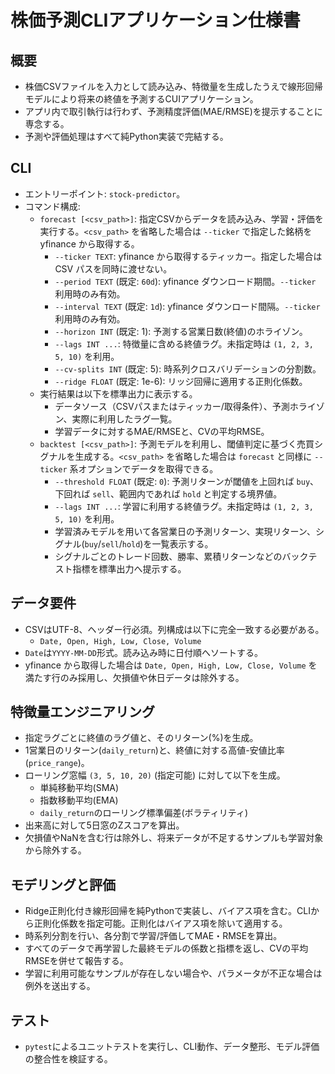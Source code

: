 # 株価予測CLIアプリケーション仕様書

## 概要
- 株価CSVファイルを入力として読み込み、特徴量を生成したうえで線形回帰モデルにより将来の終値を予測するCUIアプリケーション。
- アプリ内で取引執行は行わず、予測精度評価(MAE/RMSE)を提示することに専念する。
- 予測や評価処理はすべて純Python実装で完結する。

## CLI
- エントリーポイント: `stock-predictor`。
- コマンド構成:
  - `forecast [<csv_path>]`: 指定CSVからデータを読み込み、学習・評価を実行する。`<csv_path>` を省略した場合は `--ticker` で指定した銘柄を yfinance から取得する。
    - `--ticker TEXT`: yfinance から取得するティッカー。指定した場合は CSV パスを同時に渡せない。
    - `--period TEXT` (既定: `60d`): yfinance ダウンロード期間。`--ticker` 利用時のみ有効。
    - `--interval TEXT` (既定: `1d`): yfinance ダウンロード間隔。`--ticker` 利用時のみ有効。
    - `--horizon INT` (既定: 1): 予測する営業日数(終値)のホライゾン。
    - `--lags INT ...`: 特徴量に含める終値ラグ。未指定時は `(1, 2, 3, 5, 10)` を利用。
    - `--cv-splits INT` (既定: 5): 時系列クロスバリデーションの分割数。
    - `--ridge FLOAT` (既定: 1e-6): リッジ回帰に適用する正則化係数。
  - 実行結果は以下を標準出力に表示する。
    - データソース（CSVパスまたはティッカー/取得条件）、予測ホライゾン、実際に利用したラグ一覧。
    - 学習データに対するMAE/RMSEと、CVの平均RMSE。
  - `backtest [<csv_path>]`: 予測モデルを利用し、閾値判定に基づく売買シグナルを生成する。`<csv_path>` を省略した場合は `forecast` と同様に `--ticker` 系オプションでデータを取得できる。
    - `--threshold FLOAT` (既定: `0`): 予測リターンが閾値を上回れば `buy`、下回れば `sell`、範囲内であれば `hold` と判定する境界値。
    - `--lags INT ...`: 学習に利用する終値ラグ。未指定時は `(1, 2, 3, 5, 10)` を利用。
    - 学習済みモデルを用いて各営業日の予測リターン、実現リターン、シグナル(`buy`/`sell`/`hold`)を一覧表示する。
    - シグナルごとのトレード回数、勝率、累積リターンなどのバックテスト指標を標準出力へ提示する。

## データ要件
- CSVはUTF-8、ヘッダー行必須。列構成は以下に完全一致する必要がある。
  - `Date, Open, High, Low, Close, Volume`
- `Date`は`YYYY-MM-DD`形式。読み込み時に日付順へソートする。
- yfinance から取得した場合は `Date, Open, High, Low, Close, Volume` を満たす行のみ採用し、欠損値や休日データは除外する。

## 特徴量エンジニアリング
- 指定ラグごとに終値のラグ値と、そのリターン(%)を生成。
- 1営業日のリターン(`daily_return`)と、終値に対する高値-安値比率(`price_range`)。
- ローリング窓幅 `(3, 5, 10, 20)` (指定可能) に対して以下を生成。
  - 単純移動平均(SMA)
  - 指数移動平均(EMA)
  - `daily_return`のローリング標準偏差(ボラティリティ)
- 出来高に対して5日窓のZスコアを算出。
- 欠損値やNaNを含む行は除外し、将来データが不足するサンプルも学習対象から除外する。

## モデリングと評価
- Ridge正則化付き線形回帰を純Pythonで実装し、バイアス項を含む。CLIから正則化係数を指定可能。正則化はバイアス項を除いて適用する。
- 時系列分割を行い、各分割で学習/評価してMAE・RMSEを算出。
- すべてのデータで再学習した最終モデルの係数と指標を返し、CVの平均RMSEを併せて報告する。
- 学習に利用可能なサンプルが存在しない場合や、パラメータが不正な場合は例外を送出する。

## テスト
- `pytest`によるユニットテストを実行し、CLI動作、データ整形、モデル評価の整合性を検証する。
